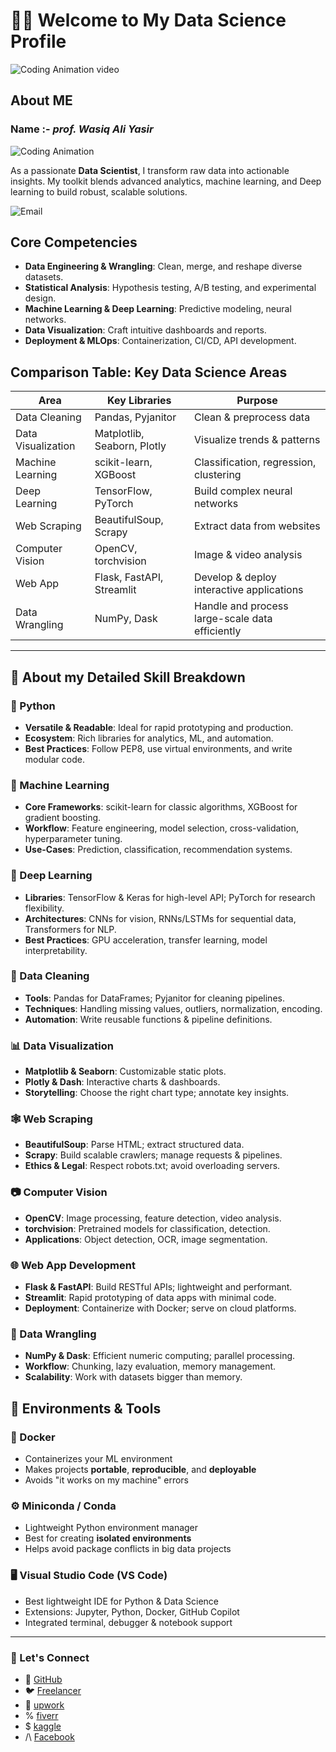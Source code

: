 # 👨‍💻 Welcome to My Data Science Profile

![Coding Animation video](https://media.giphy.com/media/4H3Ii5eLChYul9p7NL/giphy.gif)

## About ME

### Name :- ***prof. Wasiq Ali Yasir***

![Coding Animation](https://media.giphy.com/media/13HgwGsXF0aiGY/giphy.gif)

As a passionate **Data Scientist**, I transform raw data into actionable insights. My toolkit blends advanced analytics, machine learning, and Deep learning to build robust, scalable solutions.

![Email](https://img.shields.io/badge/email-Content%20Me-red?style-for-the-badge&logo-email)

## Core Competencies

- **Data Engineering & Wrangling**: Clean, merge, and reshape diverse datasets.
- **Statistical Analysis**: Hypothesis testing, A/B testing, and experimental design.
- **Machine Learning & Deep Learning**: Predictive modeling, neural networks.
- **Data Visualization**: Craft intuitive dashboards and reports.
- **Deployment & MLOps**: Containerization, CI/CD, API development.

## Comparison Table: Key Data Science Areas

| Area              | Key Libraries               | Purpose                                            |
|-------------------|-----------------------------|----------------------------------------------------|
| Data Cleaning     | Pandas, Pyjanitor           | Clean & preprocess data                            |
| Data Visualization| Matplotlib, Seaborn, Plotly | Visualize trends & patterns                        |
| Machine Learning  | scikit-learn, XGBoost       | Classification, regression, clustering             |
| Deep Learning     | TensorFlow, PyTorch         | Build complex neural networks                      |
| Web Scraping      | BeautifulSoup, Scrapy       | Extract data from websites                         |
| Computer Vision   | OpenCV, torchvision         | Image & video analysis                             |
| Web App           | Flask, FastAPI, Streamlit   | Develop & deploy interactive applications          |
| Data Wrangling    | NumPy, Dask                 | Handle and process large-scale data efficiently    |

---

## 📌 About my Detailed Skill Breakdown

### 🐍 Python

- **Versatile & Readable**: Ideal for rapid prototyping and production.
- **Ecosystem**: Rich libraries for analytics, ML, and automation.
- **Best Practices**: Follow PEP8, use virtual environments, and write modular code.

### 🤖 Machine Learning

- **Core Frameworks**: scikit-learn for classic algorithms, XGBoost for gradient boosting.
- **Workflow**: Feature engineering, model selection, cross-validation, hyperparameter tuning.
- **Use-Cases**: Prediction, classification, recommendation systems.

### 🧠 Deep Learning

- **Libraries**: TensorFlow & Keras for high-level API; PyTorch for research flexibility.
- **Architectures**: CNNs for vision, RNNs/LSTMs for sequential data, Transformers for NLP.
- **Best Practices**: GPU acceleration, transfer learning, model interpretability.

### 🧹 Data Cleaning

- **Tools**: Pandas for DataFrames; Pyjanitor for cleaning pipelines.
- **Techniques**: Handling missing values, outliers, normalization, encoding.
- **Automation**: Write reusable functions & pipeline definitions.

### 📊 Data Visualization

- **Matplotlib & Seaborn**: Customizable static plots.
- **Plotly & Dash**: Interactive charts & dashboards.
- **Storytelling**: Choose the right chart type; annotate key insights.

### 🕸️ Web Scraping

- **BeautifulSoup**: Parse HTML; extract structured data.
- **Scrapy**: Build scalable crawlers; manage requests & pipelines.
- **Ethics & Legal**: Respect robots.txt; avoid overloading servers.

### 📷 Computer Vision

- **OpenCV**: Image processing, feature detection, video analysis.
- **torchvision**: Pretrained models for classification, detection.
- **Applications**: Object detection, OCR, image segmentation.

### 🌐 Web App Development

- **Flask & FastAPI**: Build RESTful APIs; lightweight and performant.
- **Streamlit**: Rapid prototyping of data apps with minimal code.
- **Deployment**: Containerize with Docker; serve on cloud platforms.

### 🔄 Data Wrangling

- **NumPy & Dask**: Efficient numeric computing; parallel processing.
- **Workflow**: Chunking, lazy evaluation, memory management.
- **Scalability**: Work with datasets bigger than memory.

## 🧪 Environments & Tools

### 🐳 Docker

- Containerizes your ML environment
- Makes projects **portable**, **reproducible**, and **deployable**
- Avoids "it works on my machine" errors

### ⚙️ Miniconda / Conda

- Lightweight Python environment manager
- Best for creating **isolated environments**
- Helps avoid package conflicts in big data projects

### 🖥️ Visual Studio Code (VS Code)

- Best lightweight IDE for Python & Data Science
- Extensions: Jupyter, Python, Docker, GitHub Copilot
- Integrated terminal, debugger & notebook support

---

### 🚀 Let's Connect

- 🔗 [GitHub](https://github.com/WasiqAli275/WasiqAli275)
- 🐦 [Freelancer](https://www.freelancer.pk/u/wasiqaliy)
- 📧 [upwork](https://www.upwork.com/freelancers/~016348ec60528b2fd9)
- %  [fiverr](https://www.fiverr.com/s/zWNPjXg)
- $  [kaggle](https://www.kaggle.com/wasiqaliyasir)
- /\ [Facebook](https://www.facebook.com/profile.php?id=100092751110055)
